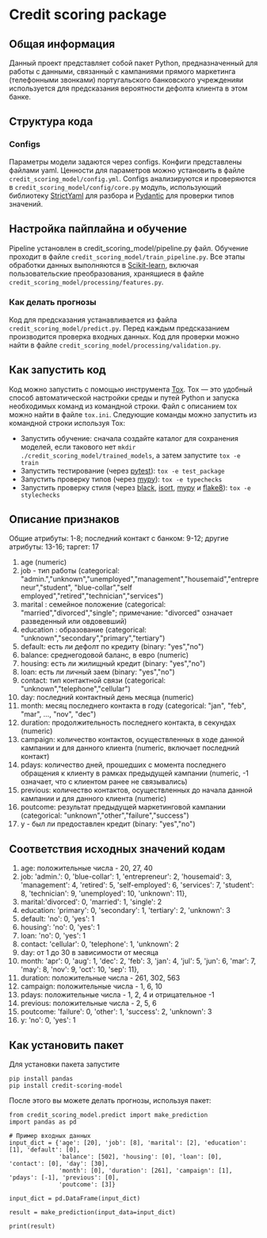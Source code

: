 # Credit scoring package

## Общая информация

Данный проект представляет собой пакет Python, предназначенный для работы с данными, связанный с кампаниями прямого маркетинга (телефонными звонками) португальского банковского учрежденияи используется для предсказания вероятности дефолта клиента в этом банке.

## Структура кода 
### Configs

Параметры модели задаются через configs. Конфиги представлены файлами yaml. Ценности для параметров можно установить в файле `credit_scoring_model/config.yml`. Configs анализируются и проверяются в `credit_scoring_model/config/core.py` модуль, использующий библиотеку [StrictYaml](https://github.com/crdoconnor/strictyaml) для разбора и [Pydantic](https://pydantic-docs.helpmanual.io/) для проверки типов значений. 

## Настройка пайплайна и обучение

Pipeline установлен в credit_scoring_model/pipeline.py файл. Обучение проходит в файле `credit_scoring_model/train_pipeline.py`. Все этапы обработки данных выполняются в [Scikit-learn](https://scikit-learn.org/stable/), включая пользовательские преобразования, хранящиеся в файле `credit_scoring_model/processing/features.py`. 


### Как делать прогнозы

Код для предсказания устанавливается из файла `credit_scoring_model/predict.py`. Перед каждым предсказанием производится проверка входных данных. Код для проверки можно найти в файле `credit_scoring_model/processing/validation.py`. 


## Как запустить код 

Код можно запустить с помощью инструмента [Tox](https://pypi.org/project/tox/). Tox — это удобный способ автоматической настройки среды и путей Python и запуска необходимых команд из командной строки. Файл с описанием tox можно найти в файле `tox.ini`. Следующие команды можно запустить из командной строки используя Tox:

* Запустить обучение: сначала создайте каталог для сохранения моделей, если такового нет `mkdir ./credit_scoring_model/trained_models`, а затем запустите `tox -e train`
* Запустить тестирование (через [pytest](https://docs.pytest.org/en/6.2.x/)): `tox -e test_package`
* Запустить проверку типов (через [mypy](https://mypy.readthedocs.io/en/stable/)): `tox -e typechecks`
* Запустить проверку стиля (через [black](https://github.com/psf/black), [isort](https://github.com/PyCQA/isort), [mypy](https://mypy.readthedocs.io/en/stable/)
и [flake8](https://pypi.org/project/flake8/)): `tox -e stylechecks`

## Описание признаков
Общие атрибуты: 1-8; последний контакт с банком: 9-12; другие атрибуты: 13-16; таргет: 17
1) age (numeric)
2) job - тип работы (categorical: "admin.","unknown","unemployed","management","housemaid","entrepreneur","student", "blue-collar","self employed","retired","technician","services")
3) marital : семейное положение (categorical: "married","divorced","single"; примечание: "divorced" означает разведенный или овдовевший)
4) education : образование (categorical: "unknown","secondary","primary","tertiary")
5) default: есть ли дефолт по кредиту (binary: "yes","no")
6) balance: среднегодовой баланс, в евро (numeric)
7) housing: есть ли жилищный кредит (binary: "yes","no")
8) loan: есть ли личный заем (binary: "yes","no")
9) contact: тип контактной связи (categorical: "unknown","telephone","cellular")
10) day: последний контактный день месяца (numeric)
11) month: месяц последнего контакта в году (categorical: "jan", "feb", "mar", ..., "nov", "dec")
12) duration: продолжительность последнего контакта, в секундах (numeric)
13) campaign: количество контактов, осуществленных в ходе данной кампании и для данного клиента (numeric, включает последний контакт)
14) pdays: количество дней, прошедших с момента последнего обращения к клиенту в рамках предыдущей кампании (numeric, -1 означает, что с клиентом ранее не связывались)
15) previous: количество контактов, осуществленных до начала данной кампании и для данного клиента (numeric)
16) poutcome: результат предыдущей маркетинговой кампании (categorical: "unknown","other","failure","success")
17) y - был ли предоставлен кредит (binary: "yes","no")

## Соответствия исходных значений кодам
1) age: положительные числа - 20, 27, 40
2) job:
'admin.': 0,
'blue-collar': 1,
'entrepreneur': 2,
'housemaid': 3,
'management': 4,
'retired': 5,
'self-employed': 6,
'services': 7,
'student': 8,
'technician': 9,
'unemployed': 10,
'unknown': 11},
3) marital:'divorced': 0, 'married': 1, 'single': 2
4) education: 'primary': 0, 'secondary': 1, 'tertiary': 2, 'unknown': 3
5) default: 'no': 0, 'yes': 1
6) housing': 'no': 0, 'yes': 1
7) loan: 'no': 0, 'yes': 1
8) contact: 'cellular': 0, 'telephone': 1, 'unknown': 2
9) day: от 1 до 30 в зависимости от месяца
10) month:
'apr': 0,
'aug': 1,
'dec': 2,
'feb': 3,
'jan': 4,
'jul': 5,
'jun': 6,
'mar': 7,
'may': 8,
'nov': 9,
'oct': 10,
'sep': 11},
11) duration: положительные числа - 261, 302, 563
12) campaign: положительные числа - 1, 6, 10
13) pdays: положительные числа - 1, 2, 4 и отрицательное -1
14) previous: положительные числа - 2, 5, 6
15) poutcome:
'failure': 0,
'other': 1,
'success': 2,
'unknown': 3
16) y: 'no': 0, 'yes': 1

## Как установить пакет

Для установки пакета запустите 

```
pip install pandas
pip install credit-scoring-model
```

После этого вы можете делать прогнозы, используя пакет: 

```
from credit_scoring_model.predict import make_prediction
import pandas as pd

# Пример входных данных
input_dict = {'age': [20], 'job': [8], 'marital': [2], 'education': [1], 'default': [0], 
              'balance': [502], 'housing': [0], 'loan': [0], 'contact': [0], 'day': [30], 
              'month': [0], 'duration': [261], 'campaign': [1], 'pdays': [-1], 'previous': [0],
              'poutcome': [3]}

input_dict = pd.DataFrame(input_dict)

result = make_prediction(input_data=input_dict)

print(result)
```
